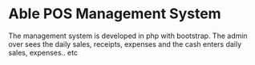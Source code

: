 # Able POS Management System
The management system is developed in php with bootstrap. The admin over sees the daily sales, receipts, expenses and the cash enters daily sales, expenses.. etc
